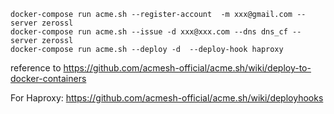 ```
docker-compose run acme.sh --register-account  -m xxx@gmail.com --server zerossl
docker-compose run acme.sh --issue -d xxx@xxx.com --dns dns_cf --server zerossl
docker-compose run acme.sh --deploy -d  --deploy-hook haproxy
```
reference to
https://github.com/acmesh-official/acme.sh/wiki/deploy-to-docker-containers

For Haproxy:
https://github.com/acmesh-official/acme.sh/wiki/deployhooks
